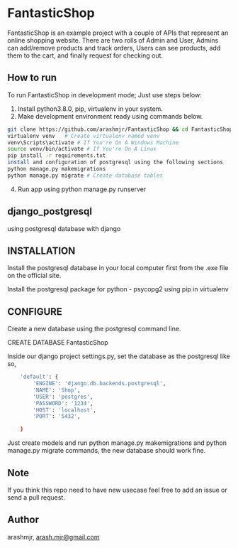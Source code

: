 # FantasticShop
FantasticShop is an example project with a couple of APIs
that represent an online shopping website. There are two
rolls of Admin and User, Admins can add/remove products
and track orders, Users can see products, add them to the
cart, and finally request for checking out.

## How to run
To run FantasticShop in development mode; Just use steps below:
1. Install python3.8.0, pip, virtualenv in your system.
3. Make development environment ready using commands below.


```bash
git clone https://github.com/arashmjr/FantasticShop && cd FantasticShop
virtualenv venv   # Create virtualenv named venv
venv\Scripts\activate # If You're On A Windows Machine
source venv/bin/activate # If You're On A Linux
pip install -r requirements.txt
install and configuration of postgresql using the following sections 
python manage.py makemigrations 
python manage.py migrate # Create database tables
```
4. Run app using python manage.py runserver

## django_postgresql
using postgresql database with django
## INSTALLATION
Install the postgresql database in your local computer first from the .exe file on the official site.

Install the postgresql package for python - psycopg2 using pip in virtualenv
## CONFIGURE

Create a new database using the postgresql command line.

CREATE DATABASE FantasticShop

Inside our django project settings.py, set the database as the postgresql like so,
```bash
    'default': {
        'ENGINE': 'django.db.backends.postgresql',
        'NAME': 'Shop',
        'USER': 'postgres',
        'PASSWORD': '1234',
        'HOST': 'localhost',
        'PORT': '5432',

    }
```
Just create models and run python manage.py makemigrations and python manage.py migrate commands, the new database should work fine.

## Note 
If you think this repo need to have new usecase feel free to add an issue or send a pull request.

## Author
arashmjr, arash.mjr@gmail.com


